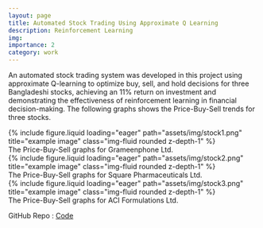 ```yaml
---
layout: page
title: Automated Stock Trading Using Approximate Q Learning 
description: Reinforcement Learning
img: 
importance: 2
category: work
---
```




An automated stock trading system was developed in this project using approximate Q-learning to optimize buy, sell, and hold decisions for three Bangladeshi stocks, achieving an 11% return on investment and demonstrating the effectiveness of reinforcement learning in financial decision-making. 
The following graphs shows the Price-Buy-Sell trends for three stocks. 

<div class="row">
    <div class="col-sm mt-3 mt-md-0">
        {% include figure.liquid loading="eager" path="assets/img/stock1.png" title="example image" class="img-fluid rounded z-depth-1" %}
    </div>
</div>
<div class="caption">
    The Price-Buy-Sell graphs for Grameenphone Ltd.
</div>

<div class="row">
    <div class="col-sm mt-3 mt-md-0">
        {% include figure.liquid loading="eager" path="assets/img/stock2.png" title="example image" class="img-fluid rounded z-depth-1" %}
    </div>
</div>
<div class="caption">
    The Price-Buy-Sell graphs for Square Pharmaceuticals Ltd.
</div>

<div class="row">
    <div class="col-sm mt-3 mt-md-0">
        {% include figure.liquid loading="eager" path="assets/img/stock3.png" title="example image" class="img-fluid rounded z-depth-1" %}
    </div>
</div>
<div class="caption">
    The Price-Buy-Sell graphs for ACI Formulations Ltd.
</div>

GitHub Repo : [Code](https://github.com/rabeya-akter/Automatic-Stock-Trading-Using-Approximate-Q-Learning)
